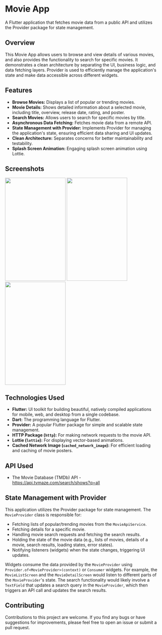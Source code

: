 # Movie App

A Flutter application that fetches movie data from a public API and utilizes the Provider package for state management.

## Overview

This Movie App allows users to browse and view details of various movies, and also provides the functionality to search for specific movies. It demonstrates a clean architecture by separating the UI, business logic, and data fetching layers. Provider is used to efficiently manage the application's state and make data accessible across different widgets.

## Features

* **Browse Movies:** Displays a list of popular or trending movies.
* **Movie Details:** Shows detailed information about a selected movie, including title, overview, release date, rating, and poster.
* **Search Movies:** Allows users to search for specific movies by title.
* **Asynchronous Data Fetching:** Fetches movie data from a remote API.
* **State Management with Provider:** Implements Provider for managing the application's state, ensuring efficient data sharing and UI updates.
* **Clean Architecture:** Separates concerns for better maintainability and testability.
* **Splash Screen Animation:** Engaging splash screen animation using Lottie.

## Screenshots
<img src="https://github.com/user-attachments/assets/3777f496-9492-4ed3-b83f-4ef2b160c428" data-canonical-src="https://github.com/user-attachments/assets/3777f496-9492-4ed3-b83f-4ef2b160c428" width="200" height="340" />
<img src="https://github.com/user-attachments/assets/9b8d2cc1-994d-4bb5-b413-7e50c5f0576a" data-canonical-src="https://github.com/user-attachments/assets/9b8d2cc1-994d-4bb5-b413-7e50c5f0576a" width="200" height="340" />
<img src="https://github.com/user-attachments/assets/a60cff8d-7bf7-4d96-9185-6335d5baf8b7" data-canonical-src="https://github.com/user-attachments/assets/a60cff8d-7bf7-4d96-9185-6335d5baf8b7" width="200" height="340" />

## Technologies Used

* **Flutter:** UI toolkit for building beautiful, natively compiled applications for mobile, web, and desktop from a single codebase.
* **Dart:** The programming language for Flutter.
* **Provider:** A popular Flutter package for simple and scalable state management.
* **HTTP Package (`http`):** For making network requests to the movie API.
* **Lottie (`lottie`):** For displaying vector-based animations.
* **Cached Network Image (`cached_network_image`):** For efficient loading and caching of movie posters.

## API Used

* The Movie Database (TMDb) API - https://api.tvmaze.com/search/shows?q=all

## State Management with Provider

This application utilizes the Provider package for state management. The `MovieProvider` class is responsible for:

* Fetching lists of popular/trending movies from the `MovieApiService`.
* Fetching details for a specific movie.
* Handling movie search requests and fetching the search results.
* Holding the state of the movie data (e.g., lists of movies, details of a movie, search results, loading states, error states).
* Notifying listeners (widgets) when the state changes, triggering UI updates.

Widgets consume the data provided by the `MovieProvider` using `Provider.of<MovieProvider>(context)` or `Consumer` widgets. For example, the `MovieListScreen` and the `MovieDetailScreen` would listen to different parts of the `MovieProvider`'s state. The search functionality would likely involve a `TextField` that updates a search query in the `MovieProvider`, which then triggers an API call and updates the search results.

## Contributing

Contributions to this project are welcome. If you find any bugs or have suggestions for improvements, please feel free to open an issue or submit a pull request.
